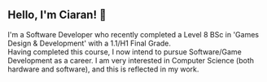 ## Hello, I'm Ciaran! 👋  

I'm a Software Developer who recently completed a Level 8 BSc in 'Games Design & Development' with a 1.1/H1 Final Grade.  
Having completed this course, I now intend to pursue Software/Game Development as a career.  I am very interested in Computer Science (both hardware and software), and this is reflected in my work.
